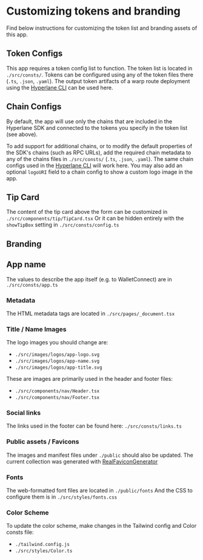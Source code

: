 # Customizing tokens and branding

Find below instructions for customizing the token list and branding assets of this app.

## Token Configs

This app requires a token config list to function. The token list is located in `./src/consts/`. Tokens can be configured using any of the token files there (`.ts`, `.json`, `.yaml`). The output token artifacts of a warp route deployment using the [Hyperlane CLI](https://www.npmjs.com/package/@hyperlane-xyz/cli) can be used here.

## Chain Configs

By default, the app will use only the chains that are included in the Hyperlane SDK and connected to the tokens you specify in the token list (see above).

To add support for additional chains, or to modify the default properties of the SDK's chains (such as RPC URLs), add the required chain metadata to any of the chains files in `./src/consts/` (`.ts`, `.json`, `.yaml`). The same chain configs used in the [Hyperlane CLI](https://www.npmjs.com/package/@hyperlane-xyz/cli) will work here. You may also add an optional `logoURI` field to a chain config to show a custom logo image in the app.

## Tip Card

The content of the tip card above the form can be customized in `./src/components/tip/TipCard.tsx`
Or it can be hidden entirely with the `showTipBox` setting in `./src/consts/config.ts`

## Branding

## App name

The values to describe the app itself (e.g. to WalletConnect) are in `./src/consts/app.ts`

### Metadata

The HTML metadata tags are located in `./src/pages/_document.tsx`

### Title / Name Images

The logo images you should change are:

- `./src/images/logos/app-logo.svg`
- `./src/images/logos/app-name.svg`
- `./src/images/logos/app-title.svg`

These are images are primarily used in the header and footer files:

- `./src/components/nav/Header.tsx`
- `./src/components/nav/Footer.tsx`

### Social links

The links used in the footer can be found here: `./src/consts/links.ts`

### Public assets / Favicons

The images and manifest files under `./public` should also be updated.
The current collection was generated with [RealFaviconGenerator](https://realfavicongenerator.net)

### Fonts

The web-formatted font files are located in `./public/fonts`
And the CSS to configure them is in `./src/styles/fonts.css`

### Color Scheme

To update the color scheme, make changes in the Tailwind config and Color consts file:

- `./tailwind.config.js`
- `./src/styles/Color.ts`
